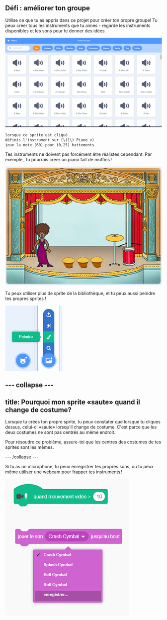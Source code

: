 ## Défi : améliorer ton groupe

Utilise ce que tu as appris dans ce projet pour créer ton propre groupe! Tu peux créer tous les instruments que tu aimes - regarde les instruments disponibles et les sons pour te donner des idées.

![capture d'écran](images/band-ideas-sounds.png)

```blocks3
lorsque ce sprite est cliqué
définis l'instrument sur (\(1\) Piano v)
joue la note (60) pour (0,25) battements
```

Tes instruments ne doivent pas forcément être réalistes cependant. Par exemple, Tu pourrais créer un piano fait de muffins !

![capture d'écran](images/band-piano.png)

Tu peux utiliser plus de sprite de la bibliothèque, et tu peux aussi peindre tes propres sprites !

![screenshot](images/band-draw.png)

## \--- collapse \---

## title: Pourquoi mon sprite «saute» quand il change de costume?

Lorsque tu crées ton propre sprite, tu peux constater que lorsque tu cliques dessus, celui-ci «saute» lorsqu'il change de costume. C'est parce que les deux costumes ne sont pas centrés au même endroit.

Pour résoudre ce problème, assure-toi que les centres des costumes de tes sprites sont les mêmes.

\--- /collapse \---

Si tu as un microphone, tu peux enregistrer tes propres sons, ou tu peux même utiliser une webcam pour frapper tes instruments !

![screenshot](images/band-io.png)
